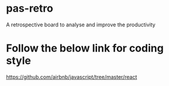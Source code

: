 # pas-retro
A retrospective board to analyse and improve the productivity
# Follow the below link for coding style 
https://github.com/airbnb/javascript/tree/master/react